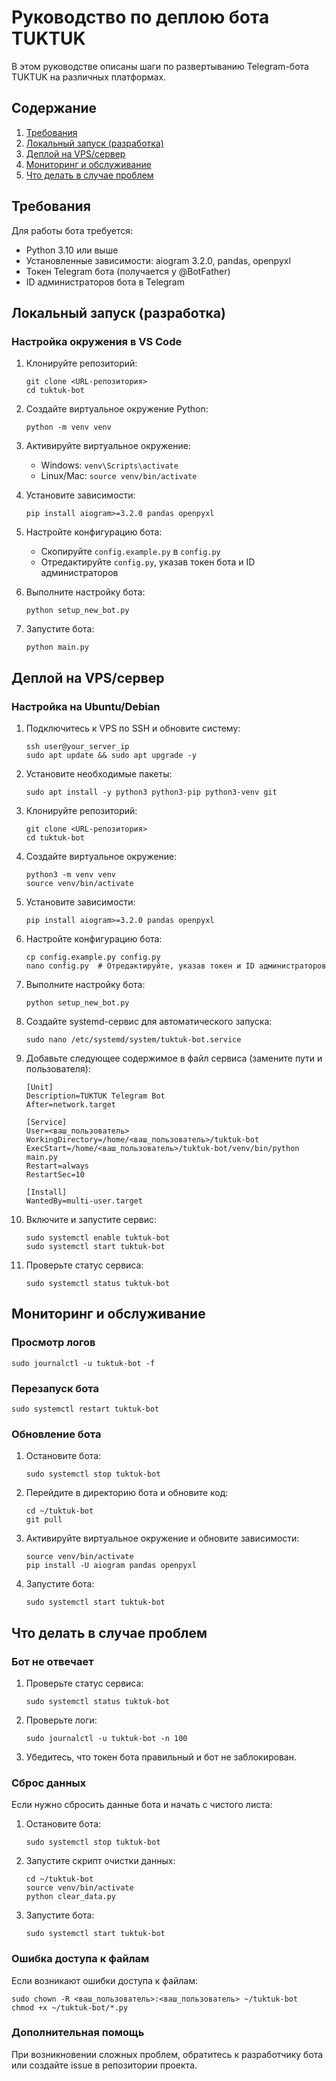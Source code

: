 # Руководство по деплою бота TUKTUK

В этом руководстве описаны шаги по развертыванию Telegram-бота TUKTUK на различных платформах.

## Содержание

1. [Требования](#требования)
2. [Локальный запуск (разработка)](#локальный-запуск-разработка)
3. [Деплой на VPS/сервер](#деплой-на-vpsсервер)
4. [Мониторинг и обслуживание](#мониторинг-и-обслуживание)
5. [Что делать в случае проблем](#что-делать-в-случае-проблем)

## Требования

Для работы бота требуется:

- Python 3.10 или выше
- Установленные зависимости: aiogram 3.2.0, pandas, openpyxl
- Токен Telegram бота (получается у @BotFather)
- ID администраторов бота в Telegram

## Локальный запуск (разработка)

### Настройка окружения в VS Code

1. Клонируйте репозиторий:
   ```
   git clone <URL-репозитория>
   cd tuktuk-bot
   ```

2. Создайте виртуальное окружение Python:
   ```
   python -m venv venv
   ```

3. Активируйте виртуальное окружение:
   - Windows: `venv\Scripts\activate`
   - Linux/Mac: `source venv/bin/activate`

4. Установите зависимости:
   ```
   pip install aiogram>=3.2.0 pandas openpyxl
   ```

5. Настройте конфигурацию бота:
   - Скопируйте `config.example.py` в `config.py`
   - Отредактируйте `config.py`, указав токен бота и ID администраторов

6. Выполните настройку бота:
   ```
   python setup_new_bot.py
   ```

7. Запустите бота:
   ```
   python main.py
   ```

## Деплой на VPS/сервер

### Настройка на Ubuntu/Debian

1. Подключитесь к VPS по SSH и обновите систему:
   ```
   ssh user@your_server_ip
   sudo apt update && sudo apt upgrade -y
   ```

2. Установите необходимые пакеты:
   ```
   sudo apt install -y python3 python3-pip python3-venv git
   ```

3. Клонируйте репозиторий:
   ```
   git clone <URL-репозитория>
   cd tuktuk-bot
   ```

4. Создайте виртуальное окружение:
   ```
   python3 -m venv venv
   source venv/bin/activate
   ```

5. Установите зависимости:
   ```
   pip install aiogram>=3.2.0 pandas openpyxl
   ```

6. Настройте конфигурацию бота:
   ```
   cp config.example.py config.py
   nano config.py  # Отредактируйте, указав токен и ID администраторов
   ```

7. Выполните настройку бота:
   ```
   python setup_new_bot.py
   ```

8. Создайте systemd-сервис для автоматического запуска:
   ```
   sudo nano /etc/systemd/system/tuktuk-bot.service
   ```

9. Добавьте следующее содержимое в файл сервиса (замените пути и пользователя):
   ```
   [Unit]
   Description=TUKTUK Telegram Bot
   After=network.target

   [Service]
   User=<ваш_пользователь>
   WorkingDirectory=/home/<ваш_пользователь>/tuktuk-bot
   ExecStart=/home/<ваш_пользователь>/tuktuk-bot/venv/bin/python main.py
   Restart=always
   RestartSec=10

   [Install]
   WantedBy=multi-user.target
   ```

10. Включите и запустите сервис:
    ```
    sudo systemctl enable tuktuk-bot
    sudo systemctl start tuktuk-bot
    ```

11. Проверьте статус сервиса:
    ```
    sudo systemctl status tuktuk-bot
    ```

## Мониторинг и обслуживание

### Просмотр логов

```
sudo journalctl -u tuktuk-bot -f
```

### Перезапуск бота

```
sudo systemctl restart tuktuk-bot
```

### Обновление бота

1. Остановите бота:
   ```
   sudo systemctl stop tuktuk-bot
   ```

2. Перейдите в директорию бота и обновите код:
   ```
   cd ~/tuktuk-bot
   git pull
   ```

3. Активируйте виртуальное окружение и обновите зависимости:
   ```
   source venv/bin/activate
   pip install -U aiogram pandas openpyxl
   ```

4. Запустите бота:
   ```
   sudo systemctl start tuktuk-bot
   ```

## Что делать в случае проблем

### Бот не отвечает

1. Проверьте статус сервиса:
   ```
   sudo systemctl status tuktuk-bot
   ```

2. Проверьте логи:
   ```
   sudo journalctl -u tuktuk-bot -n 100
   ```

3. Убедитесь, что токен бота правильный и бот не заблокирован.

### Сброс данных

Если нужно сбросить данные бота и начать с чистого листа:

1. Остановите бота:
   ```
   sudo systemctl stop tuktuk-bot
   ```

2. Запустите скрипт очистки данных:
   ```
   cd ~/tuktuk-bot
   source venv/bin/activate
   python clear_data.py
   ```

3. Запустите бота:
   ```
   sudo systemctl start tuktuk-bot
   ```

### Ошибка доступа к файлам

Если возникают ошибки доступа к файлам:

```
sudo chown -R <ваш_пользователь>:<ваш_пользователь> ~/tuktuk-bot
chmod +x ~/tuktuk-bot/*.py
```

### Дополнительная помощь

При возникновении сложных проблем, обратитесь к разработчику бота или создайте issue в репозитории проекта.